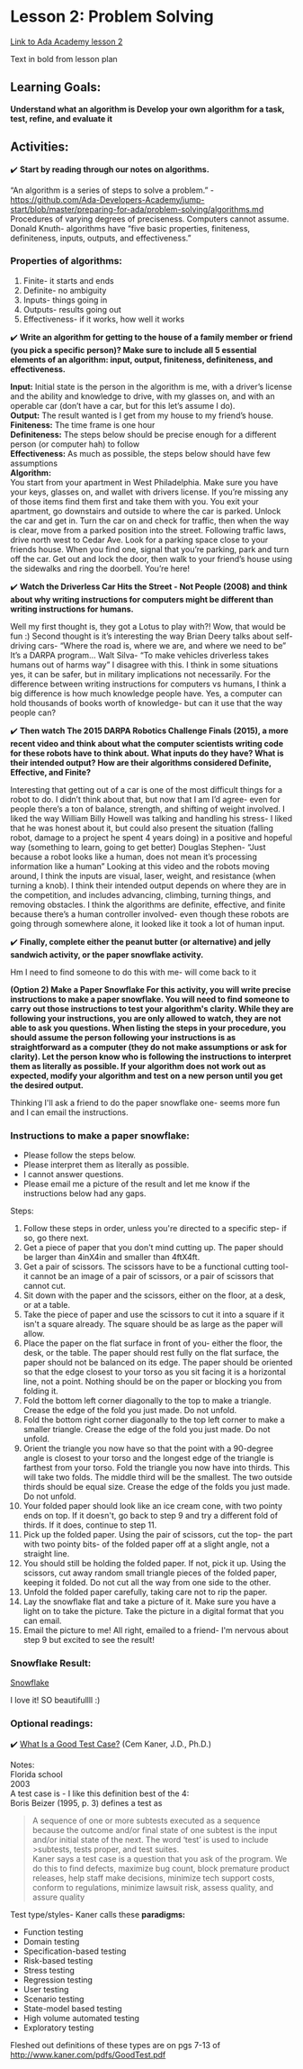 # Lesson 2: Problem Solving

[Link to Ada Academy lesson 2](https://github.com/Ada-Developers-Academy/jump-start/tree/master/preparing-for-ada/problem-solving)

Text in bold from lesson plan

## Learning Goals:
**Understand what an algorithm is
Develop your own algorithm for a task, test, refine, and evaluate it**

## Activities: 
:heavy_check_mark:  **Start by reading through our notes on algorithms.**

“An algorithm is a series of steps to solve a problem.” - https://github.com/Ada-Developers-Academy/jump-start/blob/master/preparing-for-ada/problem-solving/algorithms.md
Procedures of varying degrees of preciseness. Computers cannot assume. 
Donald Knuth- algorithms have “five basic properties, finiteness, definiteness, inputs, outputs, and effectiveness.”

### Properties of algorithms:
1. Finite- it starts and ends  
2. Definite- no ambiguity  
3. Inputs- things going in  
4. Outputs- results going out  
5. Effectiveness- if it works, how well it works  

:heavy_check_mark:  **Write an algorithm for getting to the house of a family member or friend (you pick a specific person)? Make sure to include all 5 essential elements of an algorithm: input, output, finiteness, definiteness, and effectiveness.**

**Input:** Initial state is the person in the algorithm is me, with a driver’s license and the ability and knowledge to drive, with my glasses on, and with an operable car (don’t have a car, but for this let’s assume I do).  
**Output:** The result wanted is I get from my house to my friend’s house.  
**Finiteness:** The time frame is one hour  
**Definiteness:** The steps below should be precise enough for a different person (or computer hah) to follow  
**Effectiveness:** As much as possible, the steps below should have few assumptions  
**Algorithm:**  
You start from your apartment in West Philadelphia. Make sure you have your keys, glasses on, and wallet with drivers license. If you’re missing any of those items find them first and take them with you. You exit your apartment, go downstairs and outside to where the car is parked. Unlock the car and get in. Turn the car on and check for traffic, then when the way is clear, move from a parked position into the street. Following traffic laws, drive north west to Cedar Ave. Look for a parking space close to your friends house. When you find one, signal that you’re parking, park and turn off the car. Get out and lock the door, then walk to your friend’s house using the sidewalks and ring the doorbell. You’re here!  

:heavy_check_mark:  **Watch the Driverless Car Hits the Street - Not People (2008) and think about why writing instructions for computers might be different than writing instructions for humans.**

Well my first thought is, they got a Lotus to play with?! Wow, that would be fun :) Second thought is it’s interesting the way Brian Deery talks about self-driving cars- “Where the road is, where we are, and where we need to be” It’s a DARPA program… Walt Silva- “To make vehicles driverless takes humans out of harms way”  I disagree with this. I think in some situations yes, it can be safer, but in military implications not necessarily. For the difference between writing instructions for computers vs humans, I think a big difference is how much knowledge people have. Yes, a computer can hold thousands of books worth of knowledge- but can it use that the way people can?

:heavy_check_mark: **Then watch The 2015 DARPA Robotics Challenge Finals (2015), a more recent video and think about what the computer scientists writing code for these robots have to think about. What inputs do they have? What is their intended output? How are their algorithms considered Definite, Effective, and Finite?**

Interesting that getting out of a car is one of the most difficult things for a robot to do. I didn’t think about that, but now that I am I’d agree- even for people there’s a ton of balance, strength, and shifting of weight involved. I liked the way William Billy Howell was talking and handling his stress- I liked that he was honest about it, but could also present the situation (falling robot, damage to a project he spent 4 years doing) in a positive and hopeful way (something to learn, going to get better) Douglas Stephen- “Just because a robot looks like a human, does not mean it’s processing information like a human” Looking at this video and the robots moving around, I think the inputs are visual, laser, weight, and resistance (when turning a knob). I think their intended output depends on where they are in the competition, and includes advancing, climbing, turning things, and removing obstacles. I think the algorithms are definite, effective, and finite because there’s a human controller involved- even though these robots are going through somewhere alone, it looked like it took a lot of human input.

:heavy_check_mark:  **Finally, complete either the peanut butter (or alternative) and jelly sandwich activity, or the paper snowflake activity.**

Hm I need to find someone to do this with me- will come back to it

**(Option 2) Make a Paper Snowflake
For this activity, you will write precise instructions to make a paper snowflake. You will need to find someone to carry out those instructions to test your algorithm's clarity. While they are following your instructions, you are only allowed to watch, they are not able to ask you questions.
When listing the steps in your procedure, you should assume the person following your instructions is as straightforward as a computer (they do not make assumptions or ask for clarity). Let the person know who is following the instructions to interpret them as literally as possible. If your algorithm does not work out as expected, modify your algorithm and test on a new person until you get the desired output.**

Thinking I'll ask a friend to do the paper snowflake one- seems more fun and I can email the instructions. 

### Instructions to make a paper snowflake: 
* Please follow the steps below.  
* Please interpret them as literally as possible.   
* I cannot answer questions.  
* Please email me a picture of the result and let me know if the instructions below had any gaps.  

Steps:
1. Follow these steps in order, unless you're directed to a specific step- if so, go there next. 
2. Get a piece of paper that you don't mind cutting up. The paper should be larger than 4inX4in and smaller than 4ftX4ft. 
3. Get a pair of scissors. The scissors have to be a functional cutting tool- it cannot be an image of a pair of scissors, or a pair of scissors that cannot cut. 
4. Sit down with the paper and the scissors, either on the floor, at a desk, or at a table. 
5. Take the piece of paper and use the scissors to cut it into a square if it isn't a square already. The square should be as large as the paper will allow. 
6. Place the paper on the flat surface in front of you- either the floor, the desk, or the table. The paper should rest fully on the flat surface, the paper should not be balanced on its edge. The paper should be oriented so that the edge closest to your torso as you sit facing it is a horizontal line, not a point. Nothing should be on the paper or blocking you from folding it. 
7. Fold the bottom left corner diagonally to the top to make a triangle. Crease the edge of the fold you just made. Do not unfold. 
8. Fold the bottom right corner diagonally to the top left corner to make a smaller triangle. Crease the edge of the fold you just made. Do not unfold. 
9. Orient the triangle you now have so that the point with a 90-degree angle is closest to your torso and the longest edge of the triangle is farthest from your torso. Fold the triangle you now have into thirds. This will take two folds. The middle third will be the smallest. The two outside thirds should be equal size. Crease the edge of the folds you just made. Do not unfold. 
10. Your folded paper should look like an ice cream cone, with two pointy ends on top. If it doesn't, go back to step 9 and try a different fold of thirds. If it does, continue to step 11. 
11. Pick up the folded paper. Using the pair of scissors, cut the top- the part with two pointy bits-  of the folded paper off at a slight angle, not a straight line. 
12. You should still be holding the folded paper. If not, pick it up. Using the scissors, cut away random small triangle pieces of the folded paper, keeping it folded. Do not cut all the way from one side to the other. 
13. Unfold the folded paper carefully, taking care not to rip the paper. 
14. Lay the snowflake flat and take a picture of it. Make sure you have a light on to take the picture. Take the picture in a digital format that you can email. 
15. Email the picture to me!
All right, emailed to a friend- I'm nervous about step 9 but excited to see the result!


### Snowflake Result:

[Snowflake](https://github.com/LRWebb/Jump-Start-Notes/blob/master/Images/123.jpg?raw=true)

I love it! SO beautifullll :)

### Optional readings:
:heavy_check_mark: [What Is a Good Test Case?](http://www.kaner.com/pdfs/GoodTest.pdf) (Cem Kaner, J.D., Ph.D.)

Notes:  
Florida school  
2003  
A test case is - I like this definition best of the 4:  
Boris Beizer (1995, p. 3) defines a test as 
>A sequence of one or more subtests executed as a sequence because the outcome and/or final state of 
>one subtest is the input and/or initial state of the next. The word ‘test’ is used to include >subtests, tests proper, and test suites.  
Kaner says a test case is a question that you ask of the program. 
We do this to find defects, maximize bug count, block premature product releases, help staff make decisions, minimize tech support costs, conform to regulations, minimize lawsuit risk, assess quality, and assure quality

Test type/styles- Kaner calls these **paradigms:**

* Function testing
* Domain testing
* Specification-based testing
* Risk-based testing
* Stress testing
* Regression testing
* User testing
* Scenario testing
* State-model based testing
* High volume automated testing 
* Exploratory testing

Fleshed out definitions of these types are on pgs 7-13 of http://www.kaner.com/pdfs/GoodTest.pdf

